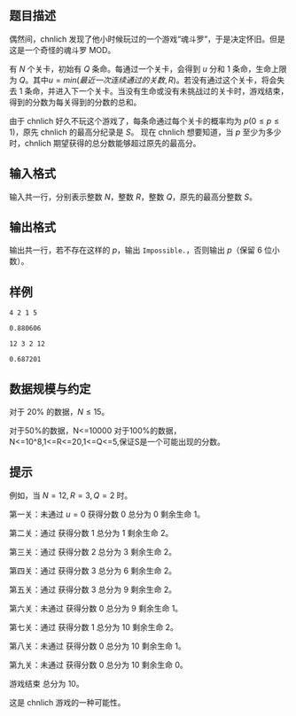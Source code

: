 ## 题目描述

偶然间，chnlich 发现了他小时候玩过的一个游戏“魂斗罗”，于是决定怀旧。但是这是一个奇怪的魂斗罗 MOD。

有 $N$ 个关卡，初始有 $Q$ 条命。每通过一个关卡，会得到 $u$ 分和 $1$ 条命，生命上限为 $Q$。其中$u=min(最近一次连续通过的关数,R)$。若没有通过这个关卡，将会失去 $1$ 条命，并进入下一个关卡。当没有生命或没有未挑战过的关卡时，游戏结束，得到的分数为每关得到的分数的总和。

由于 chnlich 好久不玩这个游戏了，每条命通过每个关卡的概率均为 $p(0\le p\le 1)$，原先 chnlich 的最高分纪录是 $S$。
现在 chnlich 想要知道，当 $p$ 至少为多少时，chnlich 期望获得的总分数能够超过原先的最高分。

## 输入格式

输入共一行，分别表示整数 $N$，整数 $R$，整数 $Q$，原先的最高分整数 $S$。

## 输出格式

输出共一行，若不存在这样的 $p$，输出 `Impossible.`，否则输出 $p$（保留 $6$ 位小数）。

## 样例

```input1
4 2 1 5
```

```output1
0.880606
```

```input2
12 3 2 12
```

```output2
0.687201
```

## 数据规模与约定

对于 $20\%$ 的数据，$N\le 15$。

对于50%的数据，N<=10000
对于100%的数据，N<=10^8,1<=R<=20,1<=Q<=5,保证S是一个可能出现的分数。

## 提示

例如，当 $N=12,R=3,Q=2$ 时。

第一关：未通过 $u=0$ 获得分数 $0$ 总分为 $0$ 剩余生命 $1$。

第二关：通过 获得分数 $1$ 总分为 $1$ 剩余生命 $2$。

第三关：通过 获得分数 $2$ 总分为 $3$ 剩余生命 $2$。

第四关：通过 获得分数 $3$ 总分为 $6$ 剩余生命 $2$。

第五关：通过 获得分数 $3$ 总分为 $9$ 剩余生命 $2$。

第六关：未通过 获得分数 $0$ 总分为 $9$ 剩余生命 $1$。

第七关：通过 获得分数 $1$ 总分为 $10$ 剩余生命 $2$。

第八关：未通过 获得分数 $0$ 总分为 $10$ 剩余生命 $1$。

第九关：未通过 获得分数 $0$ 总分为 $10$ 剩余生命 $0$。

游戏结束 总分为 $10$。

这是 chnlich 游戏的一种可能性。

